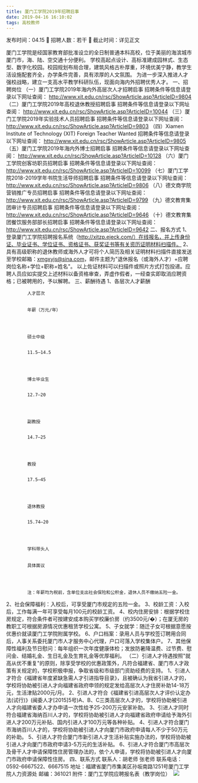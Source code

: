 ```yaml
---
title: 厦门工学院2019年招聘启事
date: 2019-04-16 16:10:02
tags: 高校教师
---
```

发布时间：04.15   🌟   招聘人数：若干   🌈   截止时间：详见正文
<!-- more -->
厦门工学院是经国家教育部批准设立的全日制普通本科高校，位于美丽的海滨城市厦门市，海、陆、空交通十分便利。
学校高起点设计、高标准建成园林式、生态型、数字化校园。校园规划布局合理，建筑风格古朴厚重，环境优美宁静，教学生活设施配套齐全，办学条件完善，具有浓厚的人文氛围。
为进一步深入推进人才强校战略，建立一支高水平教学科研队伍，现面向海内外招聘优秀人才。
一、招聘岗位
（一）厦门工学院2019年海内外高层次人才招聘启事
招聘条件等信息请登录以下网址查阅：
http://www.xit.edu.cn/rsc/ShowArticle.asp?ArticleID=9804
（二）厦门工学院2019年高校退休教授招聘启事
招聘条件等信息请登录以下网址查阅：
http://www.xit.edu.cn/rsc/ShowArticle.asp?ArticleID=10044
（三）厦门工学院2019年实验技术人员招聘启事
招聘条件等信息请登录以下网址查阅：
http://www.xit.edu.cn/rsc/ShowArticle.asp?ArticleID=9803
（四）Xiamen Institute of Technology (XIT) Foreign Teacher Wanted
招聘条件等信息请登录以下网址查阅：
http://www.xit.edu.cn/rsc/ShowArticle.asp?ArticleID=9805
（五）厦门工学院2019年海内外博士招聘启事
招聘条件等信息请登录以下网址查阅：
http://www.xit.edu.cn/rsc/ShowArticle.asp?ArticleID=10128
（六）厦门工学院创客坊职员招聘启事
招聘条件等信息请登录以下网址查阅：
http://www.xit.edu.cn/rsc/ShowArticle.asp?ArticleID=10099
（七）厦门工学院2018-2019学年书院生活导师招聘启事
招聘条件等信息请登录以下网址查阅：
http://www.xit.edu.cn/rsc/ShowArticle.asp?ArticleID=9806
（八）德文商学院营销推广专员招聘启事
招聘条件等信息请登录以下网址查阅：
http://www.xit.edu.cn/rsc/ShowArticle.asp?ArticleID=9799
（九）德文教育集团审计专员招聘启事
招聘条件等信息请登录以下网址查阅：
http://www.xit.edu.cn/rsc/ShowArticle.asp?ArticleID=9646
（十）德文教育集团餐饮服务部部长招聘启事
招聘条件等信息请登录以下网址查阅：
http://www.xit.edu.cn/rsc/ShowArticle.asp?ArticleID=9642
二、报名方式
1、登录厦门工学院招聘报名系统（http://xitzp.ejeck.com/）在线报名，并上传身份证、毕业证书、学位证书、资格证书、获奖证书等有关资历证明材料扫描件。
2、具有高级职称的退休教师或海外人才可将个人简历及相关证明材料扫描件直接发送至学校邮箱：xmgxyjs@sina.com，邮件主题为"退休报名（或海外人才）+应聘岗位名称+学位+职称+姓名"。
以上佐证材料可以扫描件或照片方式打包投递。应聘人员应如实提交上述材料以备资格审查，弄虚作假者，一经查实即取消应聘资格；已被聘用的，予以解聘。
三、薪酬待遇
1、各层次人才薪酬

    
        
            
            人才层次
            
            
            年薪（万元/年）
            
        
        
            
            硕士中级
            
            
            11.5—14.5
            
        
        
            
            博士毕业生
            
            
            12.7—20
            
        
        
            
            副教授
            
            
            14.7—25
            
        
        
            
            教授
            
            
            17.5—45
            
        
        
            
            退休教授
            
            
            15.74—20
            
        
        
            
            学科带头人
            
            
            具体面议
            
        
        
            
            注：年薪均为税前，含单位支出社会保险和公积金，退休人员不缴纳五险一金。
            
        
    

2、社会保障福利：入校后，可享受厦门市规定的五险一金。
3、校龄工资：入校后，工作每满一年可享受每月100元的校龄工资。
4、校内住房安排：根据学校住房规定，符合条件者可按建安成本购买学校廉价房（约3500元/�）；在厦无房的教职工可根据房源情况优惠租赁学校公寓。
5、子女就学：随迁子女可根据意愿按优惠价就读厦门工学院附属学校。
6、户口档案：录用人员与学校签订聘用合同后，人事关系委托厦门市人才服务中心代理，户口可落入学校集体户。
7、其他保障性福利及节日慰问：每年组织一次年度健康体检；发放防暑降温费、过节费、慰问金、结婚礼金、生日礼金及生育礼金等优厚福利。
（二）引进人才待遇按照"就高从优不重复"的原则，除享受学校的优惠政策外，凡符合福建省、厦门市人才政策有关规定的，学校积极申报，争取省级和市级部门资助经费的支持。
1、引进人才符合《福建省年度紧缺急需人才引进指导目录》，且被确认为我省引进人才的，学校将协助被引进人才向福建省政府申领的规定发给高层次人才住房补助14-18万元，生活津贴2000元/月。
2、引进人才符合《福建省引进高层次人才评价认定办法(试行)》(闽委人才[2015]5号)A、B、C三类高层次人才的，学校将协助被引进人才向福建省委人才办申请一次性给予25-200万元安家补助。
3、引进人才同时符合福建省海纳百川人才的，学校将协助被引进人才向福建省政府申请给予海外引进人才200万元补贴、国内引进人才100万元等各种补贴。
4、引进人才符合厦门市海纳百川人才的，学校将协助被引进人才向厦门市政府申请每人不少于50万元的补助。
5、引进人才符合厦门市新引进人才生活补贴实施办法的，学校将协助被引进人才向厦门市政府申请3-5万元的生活补贴。
6、引进人才符合厦门市高层次及骨干人才申请保障性住房管理办法的，依个人申请，学校将协助被引进人才向厦门市政府申请保障性住房。
四、联系方式
联系人：胡老师 张老师
联系电话：0592-6667522、6667515
地址：福建省厦门市集美区孙坂南路1251号厦门工学院人力资源处
邮编：361021
附件：厦门工学院应聘报名表（教学岗位）
 ![](https://cdn.weiweiblog.cn/20181015134814.png)
